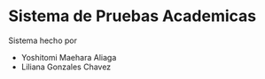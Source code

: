 <h1>Sistema de Pruebas Academicas</h1>

<p>Sistema hecho por</p>
<ul>
  <li>Yoshitomi Maehara Aliaga</li>
  <li>Liliana Gonzales Chavez</li>
</ul>
